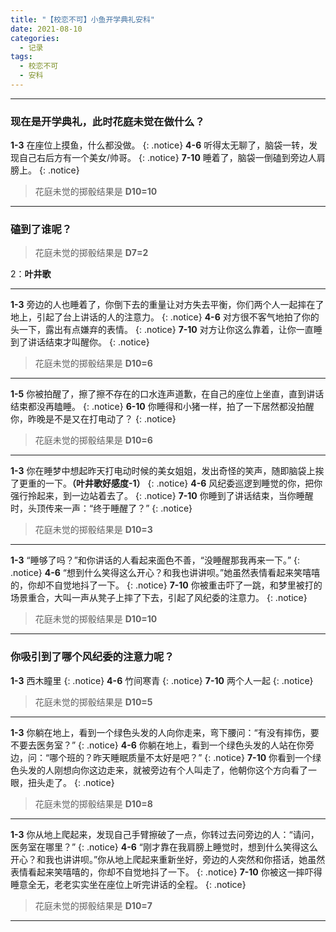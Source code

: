 ```yaml
---
title: "【校恋不可】小鱼开学典礼安科"
date: 2021-08-10
categories:
  - 记录
tags:
  - 校恋不可
  - 安科
---
```


---
### 现在是开学典礼，此时花庭未觉在做什么？

**1-3** 在座位上摸鱼，什么都没做。
{: .notice}
**4-6** 听得太无聊了，脑袋一转，发现自己右后方有一个美女/帅哥。
{: .notice}
**7-10** 睡着了，脑袋一倒磕到旁边人肩膀上。
{: .notice}

>花庭未觉的掷骰结果是
>**D10=10**

---
### 磕到了谁呢？

>花庭未觉的掷骰结果是
>**D7=2**

2：**叶井歌**

---
**1-3** 旁边的人也睡着了，你倒下去的重量让对方失去平衡，你们两个人一起摔在了地上，引起了台上讲话的人的注意力。
{: .notice}
**4-6** 对方很不客气地拍了你的头一下，露出有点嫌弃的表情。
{: .notice}
**7-10** 对方让你这么靠着，让你一直睡到了讲话结束才叫醒你。
{: .notice}

>花庭未觉的掷骰结果是
>**D10=6**

---
**1-5** 你被拍醒了，擦了擦不存在的口水连声道歉，在自己的座位上坐直，直到讲话结束都没再瞌睡。
{: .notice}
**6-10** 你睡得和小猪一样，拍了一下居然都没拍醒你，昨晚是不是又在打电动了？
{: .notice}

>花庭未觉的掷骰结果是
>**D10=6**

---
**1-3** 你在睡梦中想起昨天打电动时候的美女姐姐，发出奇怪的笑声，随即脑袋上挨了更重的一下。**（叶井歌好感度-1）**
{: .notice}
**4-6** 风纪委巡逻到睡觉的你，把你强行拎起来，到一边站着去了。
{: .notice}
**7-10** 你睡到了讲话结束，当你睡醒时，头顶传来一声：“终于睡醒了？”
{: .notice}

>花庭未觉的掷骰结果是
>**D10=3**

---
**1-3**  “睡够了吗？”和你讲话的人看起来面色不善，“没睡醒那我再来一下。”
{: .notice}
**4-6** “想到什么笑得这么开心？和我也讲讲呗。”她虽然表情看起来笑嘻嘻的，你却不自觉地抖了一下。
{: .notice}
**7-10** 你被重击吓了一跳，和梦里被打的场景重合，大叫一声从凳子上摔了下去，引起了风纪委的注意力。
{: .notice}

>花庭未觉的掷骰结果是
>**D10=10**

---
### 你吸引到了哪个风纪委的注意力呢？

**1-3** 西木瞳里
{: .notice}
**4-6** 竹间寒青
{: .notice}
**7-10** 两个人一起
{: .notice}

>花庭未觉的掷骰结果是
>**D10=5**

---
**1-3** 你躺在地上，看到一个绿色头发的人向你走来，弯下腰问：“有没有摔伤，要不要去医务室？”
{: .notice}
**4-6** 你躺在地上，看到一个绿色头发的人站在你旁边，问：“哪个班的？昨天睡眠质量不太好是吧？”
{: .notice}
**7-10** 你看到一个绿色头发的人刚想向你这边走来，就被旁边有个人叫走了，他朝你这个方向看了一眼，扭头走了。
{: .notice}

>花庭未觉的掷骰结果是
>**D10=8**

---
**1-3** 你从地上爬起来，发现自己手臂擦破了一点，你转过去问旁边的人：“请问，医务室在哪里？”
{: .notice}
**4-6** “刚才靠在我肩膀上睡觉时，想到什么笑得这么开心？和我也讲讲呗。”你从地上爬起来重新坐好，旁边的人突然和你搭话，她虽然表情看起来笑嘻嘻的，你却不自觉地抖了一下。
{: .notice}
**7-10** 你被这一摔吓得睡意全无，老老实实坐在座位上听完讲话的全程。
{: .notice}

>花庭未觉的掷骰结果是
>**D10=7**

---
